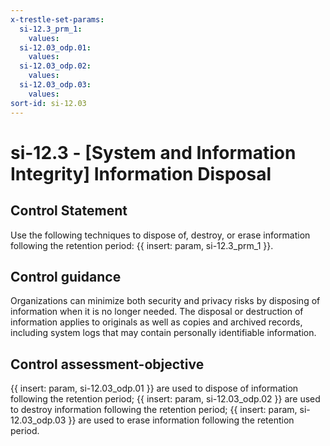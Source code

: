 ```yaml
---
x-trestle-set-params:
  si-12.3_prm_1:
    values:
  si-12.03_odp.01:
    values:
  si-12.03_odp.02:
    values:
  si-12.03_odp.03:
    values:
sort-id: si-12.03
---
```


# si-12.3 - \[System and Information Integrity\] Information Disposal

## Control Statement

Use the following techniques to dispose of, destroy, or erase information following the retention period: {{ insert: param, si-12.3_prm_1 }}.

## Control guidance

Organizations can minimize both security and privacy risks by disposing of information when it is no longer needed. The disposal or destruction of information applies to originals as well as copies and archived records, including system logs that may contain personally identifiable information.

## Control assessment-objective

{{ insert: param, si-12.03_odp.01 }} are used to dispose of information following the retention period;
{{ insert: param, si-12.03_odp.02 }} are used to destroy information following the retention period;
{{ insert: param, si-12.03_odp.03 }} are used to erase information following the retention period.
